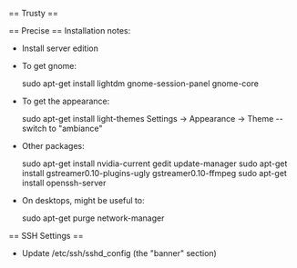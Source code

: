 == Trusty ==

== Precise ==
Installation notes:

 * Install server edition
 * To get gnome:
 
   sudo apt-get install lightdm gnome-session-panel gnome-core
 
 * To get the appearance:

   sudo apt-get install light-themes
   Settings -> Appearance -> Theme -- switch to "ambiance"

 * Other packages:

   sudo apt-get install nvidia-current gedit update-manager
   sudo apt-get install gstreamer0.10-plugins-ugly gstreamer0.10-ffmpeg
   sudo apt-get install openssh-server

 * On desktops, might be useful to:
 
   sudo apt-get purge network-manager

== SSH Settings ==
 * Update /etc/ssh/sshd_config (the "banner" section)
